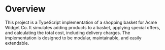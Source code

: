 # Overview

This project is a TypeScript implementation of a shopping basket for Acme Widget Co. It simulates adding products to a basket, applying special offers, and calculating the total cost, including delivery charges. The implementation is designed to be modular, maintainable, and easily extendable.
